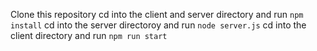 Clone this repository
cd into the client and server directory and run `npm install`
cd into the server directoroy and run `node server.js`
cd into the client directory and run `npm run start`